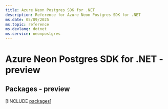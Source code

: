 ```yaml
---
title: Azure Neon Postgres SDK for .NET
description: Reference for Azure Neon Postgres SDK for .NET
ms.date: 05/09/2025
ms.topic: reference
ms.devlang: dotnet
ms.service: neonpostgres
---
```

# Azure Neon Postgres SDK for .NET - preview
## Packages - preview
[!INCLUDE [packages](neon-postgres-index.md)]